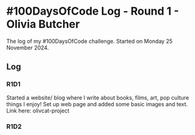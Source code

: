 # #100DaysOfCode Log - Round 1 - Olivia Butcher

The log of my #100DaysOfCode challenge. Started on Monday 25 November 2024.

## Log

### R1D1

Started a website/ blog where I write about books, films, art, pop culture things I enjoy! Set up web page and added some basic images and text. Link here: <a> olivcat-project
<a href="https://github.com/olivcat/100-days-of-code/tree/master/olivcat-project"> </a>

### R1D2
